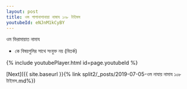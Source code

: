 ```yaml
---
layout: post
title: ওম পাপানাশানায়া নামায ১০৮ টাইমস
youtubeId: eNJnM1kCyBY
---
```

 
 
 ওম ভিরামায়াত নামায  
 
 -  কে বিষয়গুলির সাথে সংযুক্ত নয় (বিতর্ক) 
 
  
 
  
 
 
 
 
 
 


{% include youtubePlayer.html id=page.youtubeId %}
 
[Next]({{ site.baseurl }}{% link  split2/_posts/2019-07-05-ওম নাযায় নামায ১০৮ টাইমস.md%})
 

